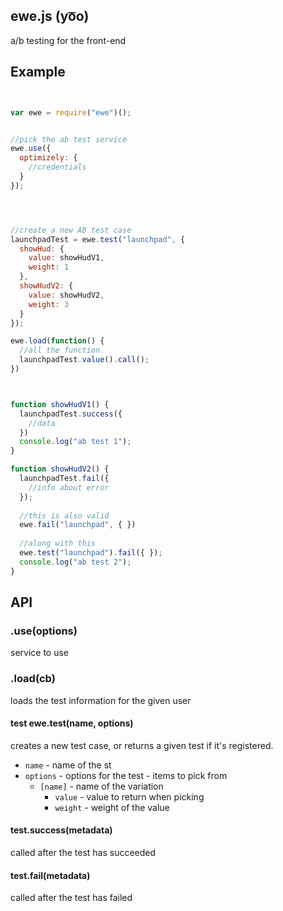 ## ewe.js (yo͞o)


a/b testing for the front-end


## Example

```javascript


var ewe = require("ewe")();


//pick the ab test service
ewe.use({
  optimizely: {
    //credentials
  }
});




//create a new AB test case
launchpadTest = ewe.test("launchpad", {
  showHud: {
    value: showHudV1,
    weight: 1
  },
  showHudV2: {
    value: showHudV2,
    weight: 3
  }
});

ewe.load(function() {
  //all the function 
  launchpadTest.value().call();
})



function showHudV1() {
  launchpadTest.success({
    //data
  })
  console.log("ab test 1");
}

function showHudV2() {
  launchpadTest.fail({
    //info about error
  });
    
  //this is also valid
  ewe.fail("launchpad", { })
  
  //along with this
  ewe.test("launchpad").fail({ });
  console.log("ab test 2");
}

```



## API

### .use(options)

service to use

### .load(cb)

loads the test information for the given user

#### test ewe.test(name, options) 

creates a new test case, or returns a given test if it's registered.

- `name` - name of the st
- `options` - options for the test - items to pick from
  - `[name]` - name of the variation
    - `value` - value to return when picking
    - `weight` - weight of the value


#### test.success(metadata)

called after the test has succeeded

#### test.fail(metadata)

called after the test has failed






